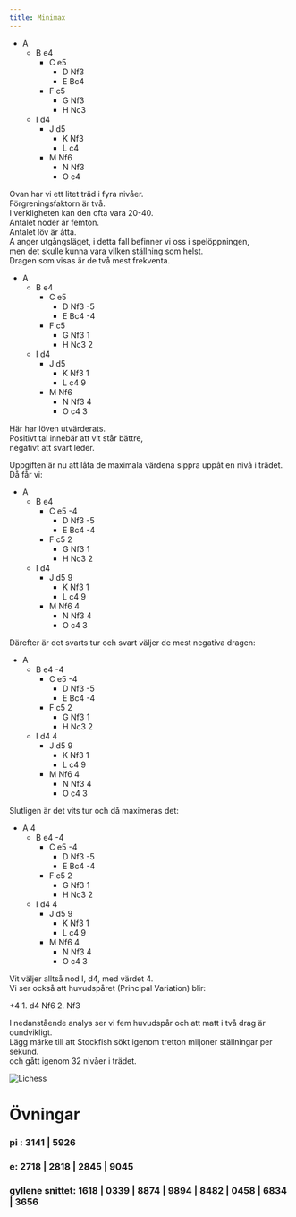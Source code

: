 ```yaml
---
title: Minimax
---
```


* A
	* B e4
		* C e5
			* D Nf3
			* E Bc4
		* F c5
			* G Nf3
			* H Nc3
	* I d4
		* J d5
			* K Nf3
			* L c4
		* M Nf6
			* N Nf3
			* O c4

Ovan har vi ett litet träd i fyra nivåer.  
Förgreningsfaktorn är två.  
I verkligheten kan den ofta vara 20-40.  
Antalet noder är femton.  
Antalet löv är åtta.  
A anger utgångsläget, i detta fall befinner vi oss i spelöppningen,  
men det skulle kunna vara vilken ställning som helst.  
Dragen som visas är de två mest frekventa.  

* A
	* B e4
		* C e5
			* D Nf3 <red>-5</red>
			* E Bc4 <red>-4</red>
		* F c5
			* G Nf3 <red>1</red>
			* H Nc3 <red>2</red>
	* I d4
		* J d5
			* K Nf3 <red>1</red>
			* L c4 <red>9</red>
		* M Nf6
			* N Nf3 <red>4</red>
			* O c4 <red>3</red>

Här har löven utvärderats.  
Positivt tal innebär att vit står bättre,  
negativt att svart leder.  

Uppgiften är nu att låta de maximala värdena sippra uppåt en nivå i trädet.  
Då får vi:  

* A
	* B e4
		* C e5  <red>-4</red>
			* D Nf3 -5
			* E Bc4 -4
		* F c5 <red>2</red>
			* G Nf3 1
			* H Nc3 2
	* I d4
		* J d5 <red>9</red>
			* K Nf3 1
			* L c4 9
		* M Nf6 <red>4</red>
			* N Nf3 4
			* O c4 3

Därefter är det svarts tur och svart väljer de mest negativa dragen:  

* A
	* B e4 <red>-4</red>
		* C e5 -4
			* D Nf3 -5
			* E Bc4 -4
		* F c5 2
			* G Nf3 1
			* H Nc3 2
	* I d4 <red>4</red>
		* J d5 9
			* K Nf3 1
			* L c4 9
		* M Nf6 4
			* N Nf3 4
			* O c4 3

Slutligen är det vits tur och då maximeras det:  

* A <red>4</red>
	* B e4 -4
		* C e5 -4
			* D Nf3 -5
			* E Bc4 -4
		* F c5 2
			* G Nf3 1
			* H Nc3 2
	* I d4 <red>4</red>
		* J d5 9
			* K Nf3 1
			* L c4 9
		* M Nf6 <red>4</red>
			* N Nf3 <red>4</red>
			* O c4 3

Vit väljer alltså nod I, d4, med värdet 4.  
Vi ser också att huvudspåret (Principal Variation) blir:  

+4 1. d4 Nf6 2. Nf3

I nedanstående analys ser vi fem huvudspår och att matt i två drag är oundvikligt.  
Lägg märke till att Stockfish sökt igenom tretton miljoner ställningar per sekund.  
och gått igenom 32 nivåer i trädet.  

![Lichess](Minimax.png)

# Övningar 

### pi : 3141 | 5926

### e: 2718 | 2818 | 2845 | 9045

### gyllene snittet: 1618 | 0339 | 8874 | 9894 | 8482 | 0458 | 6834 | 3656

